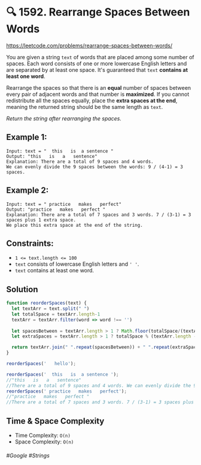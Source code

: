 # 🔍 1592. Rearrange Spaces Between Words
https://leetcode.com/problems/rearrange-spaces-between-words/

You are given a string `text` of words that are placed among some number of spaces. Each word consists of one or more lowercase English letters and are separated by at least one space. It's guaranteed that `text` <b>contains at least one word</b>.

Rearrange the spaces so that there is an <b>equal</b> number of spaces between every pair of adjacent words and that number is <b>maximized</b>. If you cannot redistribute all the spaces equally, place the <b>extra spaces at the end</b>, meaning the returned string should be the same length as `text`.

<i>Return the string after rearranging the spaces.</i>
## Example 1:
````
Input: text = "  this   is  a sentence "
Output: "this   is   a   sentence"
Explanation: There are a total of 9 spaces and 4 words. 
We can evenly divide the 9 spaces between the words: 9 / (4-1) = 3 spaces.
````
## Example 2:
````
Input: text = " practice   makes   perfect"
Output: "practice   makes   perfect "
Explanation: There are a total of 7 spaces and 3 words. 7 / (3-1) = 3 spaces plus 1 extra space.
We place this extra space at the end of the string.
````

## Constraints:

- `1 <= text.length <= 100`
- `text` consists of lowercase English letters and `' '`.
- `text` contains at least one word.

## Solution
````js
function reorderSpaces(text) {
  let textArr = text.split(" ")
  let totalSpace = textArr.length-1
  textArr = textArr.filter(word => word !== '')
  
  let spacesBetween = textArr.length > 1 ? Math.floor(totalSpace/(textArr.length-1)) : 0;
  let extraSpaces = textArr.length > 1 ? totalSpace % (textArr.length - 1) : totalSpace;

  return textArr.join(" ".repeat(spacesBetween)) + " ".repeat(extraSpaces);
}

reorderSpaces('   hello');

reorderSpaces('  this   is  a sentence ');
//"this   is   a   sentence"
//There are a total of 9 spaces and 4 words. We can evenly divide the 9 spaces between the words: 9 / (4-1) = 3 spaces.
reorderSpaces(' practice   makes   perfect');
//"practice   makes   perfect "
//There are a total of 7 spaces and 3 words. 7 / (3-1) = 3 spaces plus 1 extra space. We place this extra space at the end of the string.
````

## Time & Space Complexity
- Time Complexity: `O(n)`
- Space Complexity: `O(n)`
###### #Google #Strings
